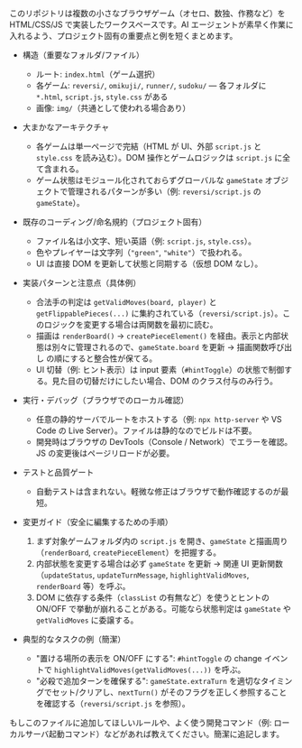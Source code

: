 このリポジトリは複数の小さなブラウザゲーム（オセロ、数独、作務など）を HTML/CSS/JS で実装したワークスペースです。AI エージェントが素早く作業に入れるよう、プロジェクト固有の重要点と例を短くまとめます。

- 構造（重要なフォルダ/ファイル）

  - ルート: `index.html`（ゲーム選択）
  - 各ゲーム: `reversi/`, `omikuji/`, `runner/`, `sudoku/` — 各フォルダに `*.html`, `script.js`, `style.css` がある
  - 画像: `img/`（共通として使われる場合あり）

- 大まかなアーキテクチャ

  - 各ゲームは単一ページで完結（HTML が UI、外部 `script.js` と `style.css` を読み込む）。DOM 操作とゲームロジックは `script.js` に全て含まれる。
  - ゲーム状態はモジュール化されておらずグローバルな `gameState` オブジェクトで管理されるパターンが多い（例: `reversi/script.js` の `gameState`）。

- 既存のコーディング/命名規約（プロジェクト固有）

  - ファイル名は小文字、短い英語（例: `script.js`, `style.css`）。
  - 色やプレイヤーは文字列（`"green"`, `"white"`）で扱われる。
  - UI は直接 DOM を更新して状態と同期する（仮想 DOM なし）。

- 実装パターンと注意点（具体例）

  - 合法手の判定は `getValidMoves(board, player)` と `getFlippablePieces(...)` に集約されている（`reversi/script.js`）。このロジックを変更する場合は両関数を最初に読む。
  - 描画は `renderBoard()` → `createPieceElement()` を経由。表示と内部状態は別々に管理されるので、`gameState.board` を更新 → 描画関数呼び出し の順にすると整合性が保てる。
  - UI 切替（例: ヒント表示）は input 要素（`#hintToggle`）の状態で制御する。見た目の切替だけにしたい場合、DOM のクラス付与のみ行う。

- 実行・デバッグ（ブラウザでのローカル確認）

  - 任意の静的サーバでルートをホストする（例: `npx http-server` や VS Code の Live Server）。ファイルは静的なのでビルドは不要。
  - 開発時はブラウザの DevTools（Console / Network）でエラーを確認。JS の変更後はページリロードが必要。

- テストと品質ゲート

  - 自動テストは含まれない。軽微な修正はブラウザで動作確認するのが最短。

- 変更ガイド（安全に編集するための手順）

  1. まず対象ゲームフォルダ内の `script.js` を開き、`gameState` と描画周り（`renderBoard`, `createPieceElement`）を把握する。
  2. 内部状態を変更する場合は必ず `gameState` を更新 → 関連 UI 更新関数（`updateStatus`, `updateTurnMessage`, `highlightValidMoves`, `renderBoard` 等）を呼ぶ。
  3. DOM に依存する条件（`classList` の有無など）を使うとヒントの ON/OFF で挙動が崩れることがある。可能なら状態判定は `gameState` や `getValidMoves` に委譲する。

- 典型的なタスクの例（簡潔）
  - "置ける場所の表示を ON/OFF にする": `#hintToggle` の change イベントで `highlightValidMoves(getValidMoves(...))` を呼ぶ。
  - "必殺で追加ターンを確保する": `gameState.extraTurn` を適切なタイミングでセット/クリアし、`nextTurn()` がそのフラグを正しく参照することを確認する（`reversi/script.js` を参照）。

もしこのファイルに追加してほしいルールや、よく使う開発コマンド（例: ローカルサーバ起動コマンド）などがあれば教えてください。簡潔に追記します。
